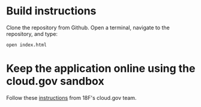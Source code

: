 # Build instructions
Clone the repository from Github. Open a terminal, navigate to the repository, and type:
```
open index.html
```
# Keep the application online using the cloud.gov sandbox

Follow these [instructions](https://cloud.gov/docs/getting-started/your-first-deploy/) from 18F's cloud.gov team.  
